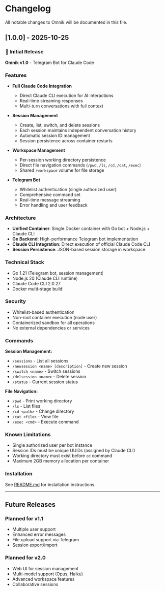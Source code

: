 # Changelog

All notable changes to Omnik will be documented in this file.

## [1.0.0] - 2025-10-25

### 🎉 Initial Release

**Omnik v1.0** - Telegram Bot for Claude Code

### Features

- **Full Claude Code Integration**
  - Direct Claude CLI execution for AI interactions
  - Real-time streaming responses
  - Multi-turn conversations with full context

- **Session Management**
  - Create, list, switch, and delete sessions
  - Each session maintains independent conversation history
  - Automatic session ID management
  - Session persistence across container restarts

- **Workspace Management**
  - Per-session working directory persistence
  - Direct file navigation commands (`/pwd`, `/ls`, `/cd`, `/cat`, `/exec`)
  - Shared `/workspace` volume for file storage

- **Telegram Bot**
  - Whitelist authentication (single authorized user)
  - Comprehensive command set
  - Real-time message streaming
  - Error handling and user feedback

### Architecture

- **Unified Container**: Single Docker container with Go bot + Node.js + Claude CLI
- **Go Backend**: High-performance Telegram bot implementation
- **Claude CLI Integration**: Direct execution of official Claude Code CLI
- **Session Persistence**: JSON-based session storage in workspace

### Technical Stack

- Go 1.21 (Telegram bot, session management)
- Node.js 20 (Claude CLI runtime)
- Claude Code CLI 2.0.27
- Docker multi-stage build

### Security

- Whitelist-based authentication
- Non-root container execution (node user)
- Containerized sandbox for all operations
- No external dependencies or services

### Commands

**Session Management:**
- `/sessions` - List all sessions
- `/newsession <name> [description]` - Create new session
- `/switch <name>` - Switch sessions
- `/delsession <name>` - Delete session
- `/status` - Current session status

**File Navigation:**
- `/pwd` - Print working directory
- `/ls` - List files
- `/cd <path>` - Change directory
- `/cat <file>` - View file
- `/exec <cmd>` - Execute command

### Known Limitations

- Single authorized user per bot instance
- Session IDs must be unique UUIDs (assigned by Claude CLI)
- Working directory must exist before `cd` command
- Maximum 2GB memory allocation per container

### Installation

See [README.md](README.md) for installation instructions.

---

## Future Releases

### Planned for v1.1
- Multiple user support
- Enhanced error messages
- File upload support via Telegram
- Session export/import

### Planned for v2.0
- Web UI for session management
- Multi-model support (Opus, Haiku)
- Advanced workspace features
- Collaborative sessions
